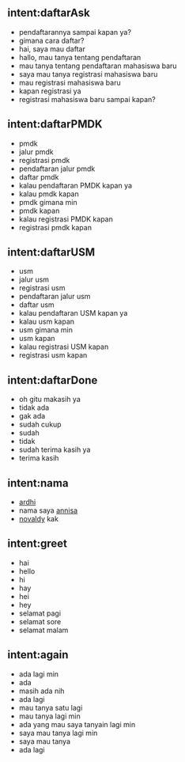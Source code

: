 ## intent:daftarAsk
- pendaftarannya sampai kapan ya?
- gimana cara daftar?
- hai, saya mau daftar
- hallo, mau tanya tentang pendaftaran
- mau tanya tentang pendaftaran mahasiswa baru
- saya mau tanya registrasi mahasiswa baru
- mau registrasi mahasiswa baru
- kapan registrasi ya
- registrasi mahasiswa baru sampai kapan?

## intent:daftarPMDK
- pmdk
- jalur pmdk
- registrasi pmdk
- pendaftaran jalur pmdk
- daftar pmdk
- kalau pendaftaran PMDK kapan ya
- kalau pmdk kapan
- pmdk gimana min
- pmdk kapan
- kalau registrasi PMDK kapan
- registrasi pmdk kapan

## intent:daftarUSM
- usm
- jalur usm
- registrasi usm
- pendaftaran jalur usm
- daftar usm
- kalau pendaftaran USM kapan ya
- kalau usm kapan
- usm gimana min
- usm kapan
- kalau registrasi USM kapan
- registrasi usm kapan

## intent:daftarDone
- oh gitu makasih ya
- tidak ada
- gak ada
- sudah cukup
- sudah
- tidak
- sudah terima kasih ya
- terima kasih

## intent:nama
- [ardhi](tellName)
- nama saya [annisa](tellName)
- [novaldy](tellName) kak

## intent:greet
- hai
- hello
- hi
- hay
- hei
- hey
- selamat pagi
- selamat sore
- selamat malam

## intent:again
- ada lagi min
- ada
- masih ada nih
- ada lagi
- mau tanya satu lagi
- mau tanya lagi min
- ada yang mau saya tanyain lagi min
- saya mau tanya lagi min
- saya mau tanya
- ada lagi 

<!-- ## intent:greet
- hey
- hello
- hi
- good morning
- good evening
- hey there
- kumaha
- hai

## intent:goodbye
- bye
- goodbye
- see you around
- see you later

## intent:affirm
- yes
- indeed
- of course
- that sounds good
- correct

## intent:deny
- no
- never
- I don't think so
- don't like that
- no way
- not really

## intent:mood_great
- perfect
- very good
- great
- amazing
- wonderful
- I am feeling very good
- I am great
- I'm good

## intent:mood_unhappy
- sad
- very sad
- unhappy
- bad
- very bad
- awful
- terrible
- not very good
- extremely sad
- so sad

## intent:bot_challenge
- are you a bot?
- are you a human?
- am I talking to a bot?
- am I talking to a human? -->
